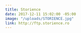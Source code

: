 ```yaml
---
title: Storience
date: 2017-12-11 15:02:00 -05:00
image: "/uploads/STORIENCE.jpg"
link: http://ftp.storience.ro
---
```


